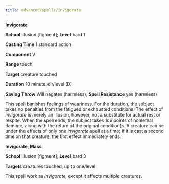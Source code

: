 ```yaml
---
title: advanced/spells/invigorate
---
```

 **Invigorate**

**School** illusion [figment]; **Level** bard 1

**Casting Time** 1 standard action

**Component** V

**Range** touch

**Target** creature touched

**Duration** 10 minute_dir/level (D)

**Saving Throw** Will negates (harmless); **Spell Resistance** yes (harmless)

This spell banishes feelings of weariness. For the duration, the subject takes no penalties from the fatigued or exhausted conditions. The effect of _invigorate_ is merely an illusion, however, not a substitute for actual rest or respite. When the spell ends, the subject takes 1d6 points of nonlethal damage, along with the return of the original condition(s. A creature can be under the effects of only one _invigorate_ spell at a time; if it is cast a second time on that creature, the first effect immediately ends.

**Invigorate, Mass**

**School** illusion [figment]; **Level** bard 3

**Targets** creatures touched, up to one/level

This spell work as _invigorate,_ except it affects multiple creatures.

